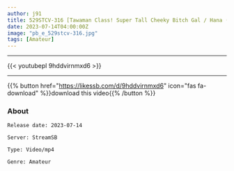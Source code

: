 ```yaml
---
author: j91
title: 529STCV-316 [Tawaman Class! Super Tall Cheeky Bitch Gal / Hana (22)] Height Over 180 CM! Experience Number 3 Digits Over! The Unconventional Giant God Of Attack Has World-Class Proclivities And Instincts! ! Mako Is Already Collapsing! All-You-Can-Eat High-Sensitivity Sake-Bearing Decavagina, And Cum With The One And Only Galaxy Standing Back! ! Seriously Go For Vaginal Cum Shot Without Permission! → In The Second Round Of Being Swept Away, The Explosive Tide Bisshaaa From The Annihilated Small Fish Man! ! Non-Stop Sake Pond Meat Forest! ! [Taxi Driver, Take Me To An Erotic Woman]
date: 2023-07-14T04:00:00Z
image: "pb_e_529stcv-316.jpg"
tags: [Amateur]
---
```

___

{{< youtubepl 9hddvirnmxd6 >}}
___

{{% button href="https://likessb.com/d/9hddvirnmxd6" icon="fas fa-download" %}}download this video{{% /button %}}
### About

`Release date: 2023-07-14`

`Server: StreamSB`

`Type: Video/mp4`

`Genre:	Amateur`